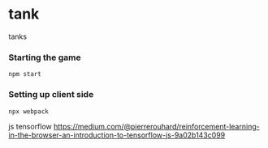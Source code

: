 # tank
tanks

### Starting the game
```npm start```

### Setting up client side
```npx webpack```

js tensorflow
https://medium.com/@pierrerouhard/reinforcement-learning-in-the-browser-an-introduction-to-tensorflow-js-9a02b143c099 